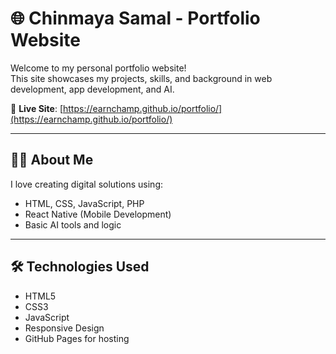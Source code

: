 # 🌐 Chinmaya Samal - Portfolio Website

Welcome to my personal portfolio website!  
This site showcases my projects, skills, and background in web development, app development, and AI.

🔗 **Live Site**: [https://earnchamp.github.io/portfolio/](https://earnchamp.github.io/portfolio/)

---

## 👨‍💻 About Me

I love creating digital solutions using:
- HTML, CSS, JavaScript, PHP
- React Native (Mobile Development)
- Basic AI tools and logic

---

## 🛠️ Technologies Used

- HTML5  
- CSS3  
- JavaScript  
- Responsive Design  
- GitHub Pages for hosting 
